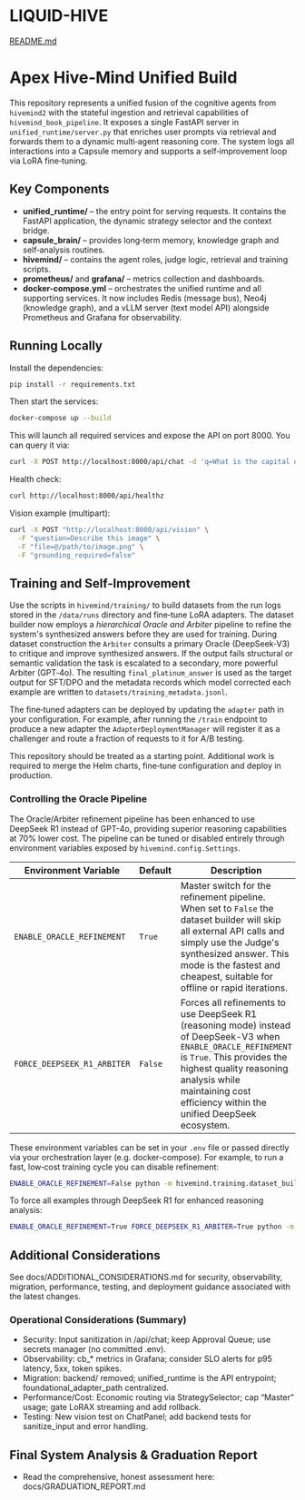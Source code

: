 # LIQUID-HIVE
[README.md](https://github.com/user-attachments/files/22033452/README.md)
# Apex Hive‑Mind Unified Build

This repository represents a unified fusion of the cognitive agents from
`hivemind2` with the stateful ingestion and retrieval capabilities of
`hivemind_book_pipeline`.  It exposes a single FastAPI server in
`unified_runtime/server.py` that enriches user prompts via retrieval and
forwards them to a dynamic multi‑agent reasoning core.  The system logs
all interactions into a Capsule memory and supports a self‑improvement
loop via LoRA fine‑tuning.

## Key Components

- **unified_runtime/** – the entry point for serving requests.  It contains
  the FastAPI application, the dynamic strategy selector and the context
  bridge.
- **capsule_brain/** – provides long‑term memory, knowledge graph and
  self‑analysis routines.
- **hivemind/** – contains the agent roles, judge logic, retrieval and
  training scripts.
- **prometheus/** and **grafana/** – metrics collection and dashboards.
- **docker-compose.yml** – orchestrates the unified runtime and all supporting
  services.  It now includes Redis (message bus), Neo4j (knowledge graph), and
  a vLLM server (text model API) alongside Prometheus and Grafana for
  observability.

## Running Locally

Install the dependencies:

```bash
pip install -r requirements.txt
```

Then start the services:

```bash
docker-compose up --build
```

This will launch all required services and expose the API on port 8000.  You can
query it via:

```bash
curl -X POST http://localhost:8000/api/chat -d 'q=What is the capital of France?'
```

Health check:

```bash
curl http://localhost:8000/api/healthz
```

Vision example (multipart):

```bash
curl -X POST "http://localhost:8000/api/vision" \
  -F "question=Describe this image" \
  -F "file=@/path/to/image.png" \
  -F "grounding_required=false"
```

## Training and Self‑Improvement

Use the scripts in `hivemind/training/` to build datasets from the run logs
stored in the `/data/runs` directory and fine‑tune LoRA adapters.  The
dataset builder now employs a *hierarchical Oracle and Arbiter* pipeline to
refine the system's synthesized answers before they are used for training.
During dataset construction the `Arbiter` consults a primary Oracle
(DeepSeek‑V3) to critique and improve synthesized answers.  If the output
fails structural or semantic validation the task is escalated to a
secondary, more powerful Arbiter (GPT‑4o).  The resulting
`final_platinum_answer` is used as the target output for SFT/DPO and the
metadata records which model corrected each example are written to
`datasets/training_metadata.jsonl`.

The fine‑tuned adapters can be deployed by updating the `adapter`
path in your configuration.  For example, after running the `/train`
endpoint to produce a new adapter the `AdapterDeploymentManager` will
register it as a challenger and route a fraction of requests to it for
A/B testing.

This repository should be treated as a starting point.  Additional work is
required to merge the Helm charts, fine‑tune configuration and deploy in
production.

### Controlling the Oracle Pipeline

The Oracle/Arbiter refinement pipeline has been enhanced to use DeepSeek R1 instead of GPT-4o,
providing superior reasoning capabilities at 70% lower cost. The pipeline can be tuned or 
disabled entirely through environment variables exposed by ``hivemind.config.Settings``.

| Environment Variable | Default | Description |
| --- | --- | --- |
| ``ENABLE_ORACLE_REFINEMENT`` | ``True`` | Master switch for the refinement pipeline. When set to ``False`` the dataset builder will skip all external API calls and simply use the Judge's synthesized answer. This mode is the fastest and cheapest, suitable for offline or rapid iterations. |
| ``FORCE_DEEPSEEK_R1_ARBITER`` | ``False`` | Forces all refinements to use DeepSeek R1 (reasoning mode) instead of DeepSeek-V3 when ``ENABLE_ORACLE_REFINEMENT`` is ``True``. This provides the highest quality reasoning analysis while maintaining cost efficiency within the unified DeepSeek ecosystem. |

These environment variables can be set in your ``.env`` file or passed
directly via your orchestration layer (e.g. docker-compose). For example,
to run a fast, low‑cost training cycle you can disable refinement:

```bash
ENABLE_ORACLE_REFINEMENT=False python -m hivemind.training.dataset_build
```

To force all examples through DeepSeek R1 for enhanced reasoning analysis:

```bash
ENABLE_ORACLE_REFINEMENT=True FORCE_DEEPSEEK_R1_ARBITER=True python -m hivemind.training.dataset_build
```

## Additional Considerations

See docs/ADDITIONAL_CONSIDERATIONS.md for security, observability, migration, performance, testing, and deployment guidance associated with the latest changes.

### Operational Considerations (Summary)
- Security: Input sanitization in /api/chat; keep Approval Queue; use secrets manager (no committed .env).
- Observability: cb_* metrics in Grafana; consider SLO alerts for p95 latency, 5xx, token spikes.
- Migration: backend/ removed; unified_runtime is the API entrypoint; foundational_adapter_path centralized.
- Performance/Cost: Economic routing via StrategySelector; cap “Master” usage; gate LoRAX streaming and add rollback.
- Testing: New vision test on ChatPanel; add backend tests for sanitize_input and error handling.

## Final System Analysis & Graduation Report
- Read the comprehensive, honest assessment here: docs/GRADUATION_REPORT.md